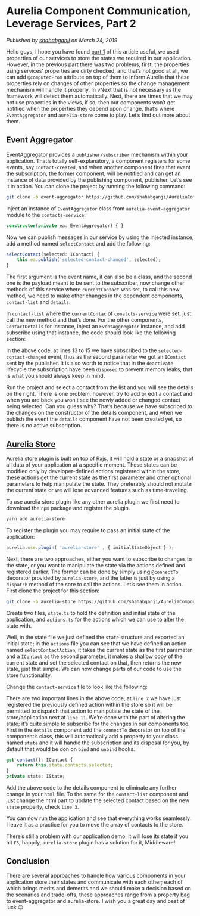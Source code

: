 # Aurelia Component Communication, Leverage Services, Part 2

_Published by [shahabganji](https://shahabganji.me) on March 24, 2019_




Hello guys, I hope you have found [part 1](http://shahabganji.me/2019/01/24/aurelia-component-communication-leverage-services-part-1/) of this article useful, we used properties of our services to store the states we required in our application. However, in the previous part there was two problems, first, the properties using services’ properties are dirty checked, and that’s not good at all, we can add `@computedFrom` attribute on top of them to inform Aurelia that these properties rely on changes of other properties so the change management mechanism will handle it properly, In vNext that is not necessary as the framework will detect them automatically. Next, there are times that we may not use properties in the views, if so, then our components won’t get notified when the properties they depend upon change, that’s where `EventAggregator` and `aurelia-store` come to play. Let’s find out more about them.

## Event Aggregator

[EventAggregator](https://aurelia.io/docs/tutorials/creating-a-contact-manager/#adding-pubsub-messaging) provides a `publisher/subscriber` mechanism within your application. That’s totally self-explanatory, a component registers for some events, say `contact-created`, and when another component fires that event the subscription, the former component, will be notified and can get an instance of data provided by the publishing component, publisher. Let’s see it in action. You can clone the project by running the following command:

```bash
git clone -b event-aggregator https://github.com/shahabganji/AureliaComponentCommunicationViaServices.git
```

Inject an instance of `EventAggregator` class from `aurelia-event-aggregator` module to the `contacts-service`:

```ts
constructor(private ea: EventAggregator) { }
```

Now we can publish messages in our service by using the injected instance, add a method named `selectContact` and add the following:

```ts
selectContact(selected: IContact) {
    this.ea.publish('selected-contact-changed', selected);
}
```

The first argument is the event name, it can also be a class, and the second one is the payload meant to be sent to the subscriber, now change other methods of this service where `currentContact` was set, to call this new method, we need to make other changes in the dependent components, `contact-list` and `details`.


In `contact-list` where the `currentContac` of `conatcts-service` were set, just call the new method and that’s done. For the other components, `ContactDetails` for instance, inject an `EventAggregator` instance, and add subscribe using that instance, the code should look like the following section:


<script src="https://gist.github.com/shahabganji/84e5ec3f10dc9a22bbb0e6bf62777166.js?file=ea-contact-details.ts"></script>


In the above code, at lines 13 to 15 we have subscribed to the `selected-contact-changed` event, thus as the second parameter we got an `IContact` sent by the publisher. It is also worth to notice that in the `deactivate` lifecycle the subscription have been `disposed` to prevent memory leaks, that is what you should always keep in mind.


Run the project and select a contact from the list and you will see the details on the right. There is one problem, however, try to add or edit a contact and when you are back you won’t see the newly added or changed contact being selected. Can you guess why? That’s because we have subscribed to the changes on the constructor of the details component, and when we publish the event the `details` component have not been created yet, so there is no active subscription.


## [Aurelia Store](https://aurelia.io/docs/plugins/store#introduction)

Aurelia store plugin is built on top of [Rxjs](https://rxjs-dev.firebaseapp.com/), it will hold a state or a snapshot of all data of your application at a specific moment. These states can be modified only by developer-defined actions registered within the store, these actions get the current state as the first parameter and other optional parameters to help manipulate the state. They preferably should not mutate the current state or we will lose advanced features such as time-traveling.


To use aurelia store plugin like any other aurelia plugin we first need to download the `npm` package and register the plugin.

```bash
yarn add aurelia-store
```

To register the plugin you may require to pass an initial state of the application:

```ts
aurelia.use.plugin( 'aurelia-store' , { initialStateObject } );
```

Next, there are two approaches, either you want to subscribe to changes to the state, or you want to manipulate the state via the actions defined and registered earlier. The former can be done by simply using `@connectTo` decorator provided by `aurelia-store`, and the latter is just by using a `dispatch` method of the sore to call the actions. Let’s see them in action. First clone the project for this section:

```bash
git clone -b aurelia-store https://github.com/shahabganji/AureliaComponentCommunicationViaServices.git 
```


Create two files, `state.ts` to hold the definition and initial state of the application, and `actions.ts` for the actions which we can use to alter the state with.

<script src="https://gist.github.com/shahabganji/84e5ec3f10dc9a22bbb0e6bf62777166.js?file=state.ts"></script>

<script src="https://gist.github.com/shahabganji/84e5ec3f10dc9a22bbb0e6bf62777166.js?file=action.ts"></script>

Well, in the state file we just defined the `state` structure and exported an initial state; in the `actions` file you can see that we have defined an action named `selectContactAction`, it takes the current state as the first parameter and a `IContact` as the second parameter, it makes a shallow copy of the current state and set the selected contact on that, then returns the new state, just that simple. We can now change parts of our code to use the store functionality.


Change the `contact-service` file to look like the following:


<script src="https://gist.github.com/shahabganji/84e5ec3f10dc9a22bbb0e6bf62777166.js?file=aus-contact-service.ts"></script>


There are two important lines in the above code, at `line 7` we have just registered the previously defined action within the store so it will be permitted to dispatch that action to manipulate the state of the store/application next at `line 11`. We’re done with the part of altering the state; it’s quite simple to subscribe for the changes in our components too. First in the `details` component add the `connectTo` decorator on top of the component’s class, this will automatically add a property to your class named `state` and it will handle the subscription and its disposal for you, by default that would be don on `bind` and `unbind` hooks.

```ts
get contact(): IContact {
    return this.state.contacts.selected;
}
private state: IState;
```

Add the above code to the details component to eliminate any further change in your `html` file. To the same for the `contact-list` component and just change the html part to update the selected contact based on the new `state` property, check `line 3`.

<script src="https://gist.github.com/shahabganji/84e5ec3f10dc9a22bbb0e6bf62777166.js?file=contact-list.html"></script>


You can now run the application and see that everything works seamlessly. I leave it as a practice for you to move the array of contacts to the store.

There’s still a problem with our application demo, it will lose its state if you hit `F5`, happily, `aurelia-store` plugin has a solution for it, Middleware!



## Conclusion

There are several approaches to handle how various components in your application store their states and communicate with each other; each of which brings merits and demerits and we should make a decision based on the scenarios and trade-offs, these approaches range from a property bag to event-aggregator and aurelia-store. I wish you a great day and best of luck :wink:
